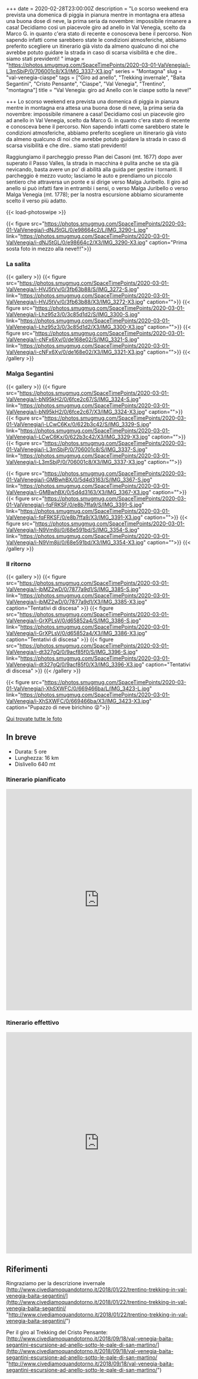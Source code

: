+++
date = 2020-02-28T23:00:00Z
description = "Lo scorso weekend era prevista una domenica di piggia in pianura mentre in montagna era attesa una buona dose di neve, la prima seria da novembre: impossibile rimanere a casa! Decidiamo così un piacevole giro ad anello in Val Venegia, scelto da Marco G. in quanto c'era stato di recente e conosceva bene il percorso. Non sapendo infatti come sarebbero state le condizioni atmosferiche, abbiamo preferito scegliere un itinerario già visto da almeno qualcuno di noi che avrebbe potuto guidare la strada in caso di scarsa visibilità e che dire.. siamo stati previdenti! "
image = "https://photos.smugmug.com/SpaceTimePoints/2020-03-01-ValVenegia/i-L3mSbjP/0/706001c8/X3/IMG_3337-X3.jpg"
series = "Montagna"
slug = "val-venegia-ciaspe"
tags = ["Giro ad anello", "Trekking invernale", "Baita Segantini", "Cristo Pensante", "Ciaspe", "Val Venegia", "Trentino", "montagna"]
title = "Val Venegia: giro ad Anello con le ciaspe sotto la neve!"

+++
Lo scorso weekend era prevista una domenica di piggia in pianura mentre in montagna era attesa una buona dose di neve, la prima seria da novembre: impossibile rimanere a casa! Decidiamo così un piacevole giro ad anello in Val Venegia, scelto da Marco G. in quanto c'era stato di recente e conosceva bene il percorso. Non sapendo infatti come sarebbero state le condizioni atmosferiche, abbiamo preferito scegliere un itinerario già visto da almeno qualcuno di noi che avrebbe potuto guidare la strada in caso di scarsa visibilità e che dire.. siamo stati previdenti!   
  
Raggiungiamo il parcheggio presso Pian dei Casoni (mt. 1677)  dopo aver superato il Passo Valles, la strada in macchina è pulita anche se sta già nevicando, basta avere un po' di abilità alla guida per gestire i tornanti. Il parcheggio è mezzo vuoto; lasciamo le auto e prendiamo un piccolo sentiero che attraversa un ponte e si dirige verso Malga Juribello. Il giro ad anello si può infatti fare in entrambi i sensi, o verso Malga Juribello o verso Malga Venegia (mt. 1778); per la nostra escursione abbiamo sicuramente scelto il verso più adatto.

{{< load-photoswipe >}}

{{< figure src="https://photos.smugmug.com/SpaceTimePoints/2020-03-01-ValVenegia/i-dNJ5tGL/0/e98664c2/L/IMG_3290-L.jpg" link="https://photos.smugmug.com/SpaceTimePoints/2020-03-01-ValVenegia/i-dNJ5tGL/0/e98664c2/X3/IMG_3290-X3.jpg" caption="Prima sosta foto in mezzo alla neve!!!">}}

### La salita

{{< gallery >}}
{{< figure src="https://photos.smugmug.com/SpaceTimePoints/2020-03-01-ValVenegia/i-HVJ5tVv/0/3fb63b88/S/IMG_3272-S.jpg" link="https://photos.smugmug.com/SpaceTimePoints/2020-03-01-ValVenegia/i-HVJ5tVv/0/3fb63b88/X3/IMG_3272-X3.jpg" caption="">}}
{{< figure src="https://photos.smugmug.com/SpaceTimePoints/2020-03-01-ValVenegia/i-Lhz95z3/0/3c85d1d2/S/IMG_3300-S.jpg" link="https://photos.smugmug.com/SpaceTimePoints/2020-03-01-ValVenegia/i-Lhz95z3/0/3c85d1d2/X3/IMG_3300-X3.jpg" caption="">}}
{{< figure src="https://photos.smugmug.com/SpaceTimePoints/2020-03-01-ValVenegia/i-cNFx6Xv/0/de168e02/S/IMG_3321-S.jpg" link="https://photos.smugmug.com/SpaceTimePoints/2020-03-01-ValVenegia/i-cNFx6Xv/0/de168e02/X3/IMG_3321-X3.jpg" caption="">}}
{{< /gallery >}}

### Malga Segantini

{{< gallery >}}
{{< figure src="https://photos.smugmug.com/SpaceTimePoints/2020-03-01-ValVenegia/i-bN95kH2/0/6fce2c67/S/IMG_3324-S.jpg" link="https://photos.smugmug.com/SpaceTimePoints/2020-03-01-ValVenegia/i-bN95kH2/0/6fce2c67/X3/IMG_3324-X3.jpg" caption="">}}
{{< figure src="https://photos.smugmug.com/SpaceTimePoints/2020-03-01-ValVenegia/i-LCwC6Kx/0/622b3c42/S/IMG_3329-S.jpg" link="https://photos.smugmug.com/SpaceTimePoints/2020-03-01-ValVenegia/i-LCwC6Kx/0/622b3c42/X3/IMG_3329-X3.jpg" caption="">}}
{{< figure src="https://photos.smugmug.com/SpaceTimePoints/2020-03-01-ValVenegia/i-L3mSbjP/0/706001c8/S/IMG_3337-S.jpg" link="https://photos.smugmug.com/SpaceTimePoints/2020-03-01-ValVenegia/i-L3mSbjP/0/706001c8/X3/IMG_3337-X3.jpg" caption="">}}

{{< figure src="https://photos.smugmug.com/SpaceTimePoints/2020-03-01-ValVenegia/i-GMBwhBX/0/5d4d3163/S/IMG_3367-S.jpg" link="https://photos.smugmug.com/SpaceTimePoints/2020-03-01-ValVenegia/i-GMBwhBX/0/5d4d3163/X3/IMG_3367-X3.jpg" caption="">}}
{{< figure src="https://photos.smugmug.com/SpaceTimePoints/2020-03-01-ValVenegia/i-fqFRKSF/0/e8b7ffa9/S/IMG_3391-S.jpg" link="https://photos.smugmug.com/SpaceTimePoints/2020-03-01-ValVenegia/i-fqFRKSF/0/e8b7ffa9/X3/IMG_3391-X3.jpg" caption="">}}
{{< figure src="https://photos.smugmug.com/SpaceTimePoints/2020-03-01-ValVenegia/i-N9Vm8jj/0/68e591bd/S/IMG_3354-S.jpg" link="https://photos.smugmug.com/SpaceTimePoints/2020-03-01-ValVenegia/i-N9Vm8jj/0/68e591bd/X3/IMG_3354-X3.jpg" caption="">}}
{{< /gallery >}}

### Il ritorno

{{< gallery >}}
{{< figure src="https://photos.smugmug.com/SpaceTimePoints/2020-03-01-ValVenegia/i-jbMZ2wD/0/7877a9d1/S/IMG_3385-S.jpg" link="https://photos.smugmug.com/SpaceTimePoints/2020-03-01-ValVenegia/i-jbMZ2wD/0/7877a9d1/X3/IMG_3385-X3.jpg" caption="Tentativi di discesa" >}}
{{< figure src="https://photos.smugmug.com/SpaceTimePoints/2020-03-01-ValVenegia/i-GrXPLsV/0/d65852a4/S/IMG_3386-S.jpg" link="https://photos.smugmug.com/SpaceTimePoints/2020-03-01-ValVenegia/i-GrXPLsV/0/d65852a4/X3/IMG_3386-X3.jpg" caption="Tentativi di discesa" >}}
{{< figure src="https://photos.smugmug.com/SpaceTimePoints/2020-03-01-ValVenegia/i-dt327gQ/0/9acf85f0/S/IMG_3396-S.jpg" link="https://photos.smugmug.com/SpaceTimePoints/2020-03-01-ValVenegia/i-dt327gQ/0/9acf85f0/X3/IMG_3396-X3.jpg" caption="Tentativi di discesa" >}}
{{< /gallery >}}

{{< figure src="https://photos.smugmug.com/SpaceTimePoints/2020-03-01-ValVenegia/i-XhSXWFC/0/669466ba/L/IMG_3423-L.jpg" link="https://photos.smugmug.com/SpaceTimePoints/2020-03-01-ValVenegia/i-XhSXWFC/0/669466ba/X3/IMG_3423-X3.jpg" caption="Pupazzo di neve birichino 😜">}}

[Qui trovate tutte le foto](https://photos.marcozeta.com/SpaceTimePoints/2020-03-01-ValVenegia)

## In breve

* Durata: 5 ore
* Lunghezza: 16 km
* Dislivello 640 mt

### Itinerario pianificato

<iframe src="https://www.komoot.com/tour/115342393/embed?profile=1" width="100%" height="600" frameborder="0" scrolling="no"></iframe>

### Itinerario effettivo

<iframe src="https://www.komoot.com/tour/115562299/embed?profile=1" width="100%" height="600" frameborder="0" scrolling="no"></iframe>

## Riferimenti

Ringraziamo per la descrizione invernale [http://www.civediamoquandotorno.it/2018/01/22/trentino-trekking-in-val-venegia-baita-segantini/](http://www.civediamoquandotorno.it/2018/01/22/trentino-trekking-in-val-venegia-baita-segantini/ "http://www.civediamoquandotorno.it/2018/01/22/trentino-trekking-in-val-venegia-baita-segantini/")

Per il giro al Trekking del Cristo Pensante: [http://www.civediamoquandotorno.it/2018/09/18/val-venegia-baita-segantini-escursione-ad-anello-sotto-le-pale-di-san-martino/](http://www.civediamoquandotorno.it/2018/09/18/val-venegia-baita-segantini-escursione-ad-anello-sotto-le-pale-di-san-martino/ "http://www.civediamoquandotorno.it/2018/09/18/val-venegia-baita-segantini-escursione-ad-anello-sotto-le-pale-di-san-martino/")